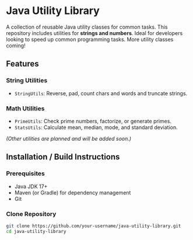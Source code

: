 # Java Utility Library

A collection of reusable Java utility classes for common tasks. This repository includes utilities for **strings and numbers**. Ideal for developers looking to speed up common programming tasks. More utility classes coming!

## Features

### String Utilities
- `StringUtils`: Reverse, pad, count chars and words and truncate strings.


### Math Utilities
- `PrimeUtils`: Check prime numbers, factorize, or generate primes.
- `StatsUtils`: Calculate mean, median, mode, and standard deviation.

*(Other utilities are planned and will be added soon.)*

## Installation / Build Instructions

### Prerequisites
- Java JDK 17+
- Maven (or Gradle) for dependency management
- Git

### Clone Repository
```bash
git clone https://github.com/your-username/java-utility-library.git
cd java-utility-library
